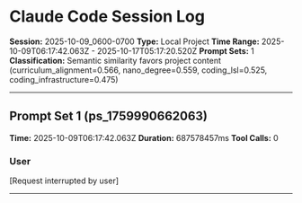 # Claude Code Session Log

**Session:** 2025-10-09_0600-0700
**Type:** Local Project
**Time Range:** 2025-10-09T06:17:42.063Z - 2025-10-17T05:17:20.520Z
**Prompt Sets:** 1
**Classification:** Semantic similarity favors project content (curriculum_alignment=0.566, nano_degree=0.559, coding_lsl=0.525, coding_infrastructure=0.475)

---

<a name="ps_1759990662063"></a>
## Prompt Set 1 (ps_1759990662063)

**Time:** 2025-10-09T06:17:42.063Z
**Duration:** 687578457ms
**Tool Calls:** 0

### User

[Request interrupted by user]

---


